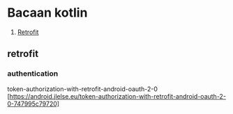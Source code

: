 # Bacaan kotlin

1. [Retrofit](#retrofit)

## retrofit
### authentication
token-authorization-with-retrofit-android-oauth-2-0 [https://android.jlelse.eu/token-authorization-with-retrofit-android-oauth-2-0-747995c79720]

